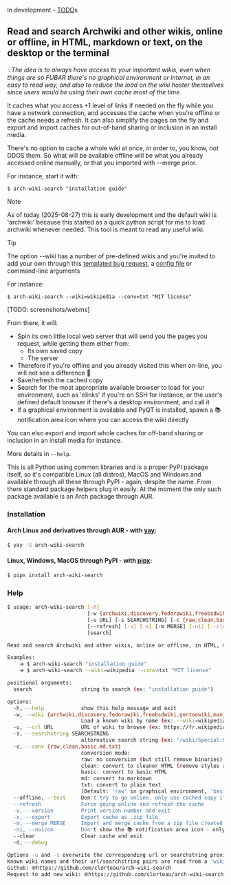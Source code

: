 In development - 
[TODO](https://github.com/search?q=repo%3Aclorteau%2Farch-wiki-search%20TODO&type=code)s



## Read and search Archwiki and other wikis, online or offline, in HTML, markdown or text, on the desktop or the terminal ##

*💡The idea is to always have access to your important wikis, even when things are so FUBAR there's no graphical environment or internet, in an easy to read way, and also to reduce the load on the wiki hoster themselves since users would be using their own cache most of the time.*

It caches what you access +1 level of links if needed on the fly while you have a network connection, and accesses the cache when you're offline or the cache needs a refresh. It can also simplify the pages on the fly and export and import caches for out-of-band sharing or inclusion in an install media. 

There's no option to cache a whole wiki at once, in order to, you know, *not* DDOS them. So what will be available offline will be what you already accessed online manually, or that you imported with --merge prior.

For instance, start it with:

`$ arch-wiki-search "installation guide"`

> [!NOTE]
> As of today (2025-08-27) this is early development and the default wiki is \'archwiki\' because this started as a quick python script for me to load archwiki whenever needed. This tool is meant to read any useful wiki.

> [!TIP]
> The option --wiki has a number of pre-defined wikis and you\'re invited to add your own through this [templated bug request](https://github.com/clorteau/arch-wiki-search/issues/new?template=new-wiki.md), a [config file](https://github.com/clorteau/arch-wiki-search/blob/main/arch_wiki_search/wikis.yaml) or command-line arguments

For instance:

`$ arch-wiki-search --wiki=wikipedia --conv=txt "MIT license"`

[TODO: screenshots/webms]
 
From there, it will:
- Spin its own little local web server that will send you the pages you request, while getting them either from:
	+ Its own saved copy
	+ The server
- Therefore if you're offline and you already visited this when on-line, you will not see a difference 🤞
- Save/refresh the cached copy
- Search for the most appropriate available browser to load for your environment, such as 'elinks' if you're on SSH for instance, or the user's defined default browser if there's a desktop environment, and call it
- If a graphical environment is available and PyQT is installed, spawn a 📚 notification area icon where you can access the wiki directly

You can elso export and import whole caches for off-band sharing or inclusion in an install media for instance.

More details in `--help`.

This is all Python using common libraries and is a proper PyPI package itself, so it's compatible Linux (all distros), MacOS and Windows and available through all these through PyPI - again, despite the name. From there standard package helpers plug in easily. At the moment the only such package available is an Arch package through AUR. 

### Installation ###

#### Arch Linux and derivatives through AUR - with [yay](https://github.com/Jguer/yay): ####
```bash
$ yay -S arch-wiki-search
```

#### Linux, Windows, MacOS through PyPI - with [pipx](https://pipx.pypa.io/latest/installation/): ####
```bash
$ pipx install arch-wiki-search
```


### Help ###
```bash
$ usage: arch-wiki-search [-h]
                          [-w {archwiki,discovery,fedorawiki,freebsdwiki,gentoowiki,manjarowiki,pythonwiki,slackdocs,wikipedia}]
                          [-u URL] [-s SEARCHSTRING] [-c {raw,clean,basic,md,txt}] [--offline]
                          [--refresh] [-v] [-x] [-m MERGE] [-ni] [--clear] [-d]
                          [search]

Read and search Archwiki and other wikis, online or offline, in HTML, markdown or text, on the desktop or the terminal 

Examples:
    🡪 $ arch-wiki-search "installation guide"
    🡪 $ arch-wiki-search --wiki=wikipedia --conv=txt "MIT license"

positional arguments:
  search                string to search (ex: "installation guide")

options:
  -h, --help            show this help message and exit
  -w, --wiki {archwiki,discovery,fedorawiki,freebsdwiki,gentoowiki,manjarowiki,pythonwiki,slackdocs,wikipedia}
                        Load a known wiki by name (ex: --wiki=wikipedia) [Default: archwiki]
  -u, --url URL         URL of wiki to browse (ex: https://fr.wikipedia.org, https://wiki.freebsd.org)
  -s, --searchstring SEARCHSTRING
                        alternative search string (ex: "/wiki/Special:Search?go=Go&search=", "/FrontPage?action=fullsearch&value=")
  -c, --conv {raw,clean,basic,md,txt}
                        conversion mode:
                        raw: no conversion (but still remove binaries)
                        clean: convert to cleaner HTML (remove styles and scripts)
                        basic: convert to basic HTML
                        md: convert to markdown
                        txt: convert to plain text
                        [Default: 'raw' in graphical environment, 'basic' otherwise]
  --offline, --test     Don't try to go online, only use cached copy if it exists
  --refresh             Force going online and refresh the cache
  -v, --version         Print version number and exit
  -x, --export          Export cache as .zip file
  -m, --merge MERGE     Import and merge cache from a zip file created with --export
  -ni, --noicon         Don't show the 📚 notification area icon - only <ctrl+c> will stop
  --clear               Clear cache and exit
  -d, --debug

Options -u and -s overwrite the corresponding url or searchstring provided by -w
Known wiki names and their url/searchstring pairs are read from a 'wikis.yaml' file in '$(pwd)' and '{$HOME}/.config/arch-wiki-search'
Github: 🌐https://github.com/clorteau/arch-wiki-search
Request to add new wiki: 🌐https://github.com/clorteau/arch-wiki-search/issues/new?template=new-wiki.md
```
